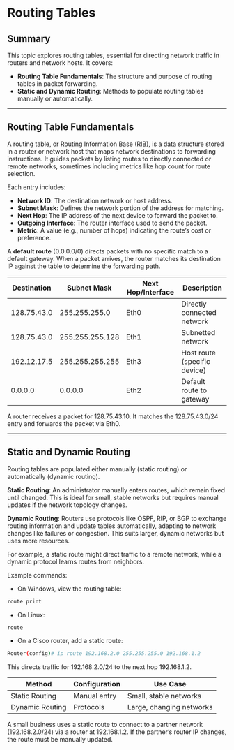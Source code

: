 # Routing Tables

## Summary

This topic explores routing tables, essential for directing network traffic in routers and network hosts. It covers:

* **Routing Table Fundamentals**: The structure and purpose of routing tables in packet forwarding.
* **Static and Dynamic Routing**: Methods to populate routing tables manually or automatically.

---

## Routing Table Fundamentals

A routing table, or Routing Information Base (RIB), is a data structure stored in a router or network host that maps network destinations to forwarding instructions. It guides packets by listing routes to directly connected or remote networks, sometimes including metrics like hop count for route selection.

Each entry includes:
- **Network ID**: The destination network or host address.
- **Subnet Mask**: Defines the network portion of the address for matching.
- **Next Hop**: The IP address of the next device to forward the packet to.
- **Outgoing Interface**: The router interface used to send the packet.
- **Metric**: A value (e.g., number of hops) indicating the route’s cost or preference.

A **default route** (0.0.0.0/0) directs packets with no specific match to a default gateway. When a packet arrives, the router matches its destination IP against the table to determine the forwarding path.

| Destination      | Subnet Mask       | Next Hop/Interface | Description                       |
|------------------|-------------------|--------------------|-----------------------------------|
| 128.75.43.0      | 255.255.255.0     | Eth0               | Directly connected network        |
| 128.75.43.0      | 255.255.255.128   | Eth1               | Subnetted network                |
| 192.12.17.5      | 255.255.255.255   | Eth3               | Host route (specific device)     |
| 0.0.0.0          | 0.0.0.0           | Eth2               | Default route to gateway         |

A router receives a packet for 128.75.43.10. It matches the 128.75.43.0/24 entry and forwards the packet via Eth0.

---

## Static and Dynamic Routing

Routing tables are populated either manually (static routing) or automatically (dynamic routing).

**Static Routing**: An administrator manually enters routes, which remain fixed until changed. This is ideal for small, stable networks but requires manual updates if the network topology changes.

**Dynamic Routing**: Routers use protocols like OSPF, RIP, or BGP to exchange routing information and update tables automatically, adapting to network changes like failures or congestion. This suits larger, dynamic networks but uses more resources.

For example, a static route might direct traffic to a remote network, while a dynamic protocol learns routes from neighbors.

Example commands:
- On Windows, view the routing table:
```bash
route print
```
- On Linux:
```bash
route
```
- On a Cisco router, add a static route:
```bash
Router(config)# ip route 192.168.2.0 255.255.255.0 192.168.1.2
```
This directs traffic for 192.168.2.0/24 to the next hop 192.168.1.2.

| Method         | Configuration | Use Case                          |
|----------------|---------------|-----------------------------------|
| Static Routing | Manual entry  | Small, stable networks           |
| Dynamic Routing| Protocols     | Large, changing networks         |

A small business uses a static route to connect to a partner network (192.168.2.0/24) via a router at 192.168.1.2. If the partner’s router IP changes, the route must be manually updated.